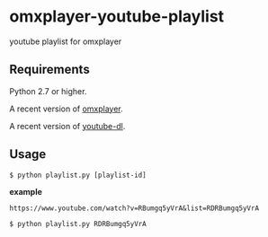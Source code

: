 # omxplayer-youtube-playlist
youtube playlist for omxplayer

Requirements
---
Python 2.7 or higher.

A recent version of [omxplayer](http://omxplayer.sconde.net/). 

A recent version of [youtube-dl](https://rg3.github.io/youtube-dl/).

Usage
-----
```
$ python playlist.py [playlist-id]
```

**example**
```
https://www.youtube.com/watch?v=RBumgq5yVrA&list=RDRBumgq5yVrA

$ python playlist.py RDRBumgq5yVrA
```
